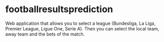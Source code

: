 # footballresultsprediction
Web application that allows you to select a league (Bundesliga, La Liga, Premier League, Ligue One, Serie A). Then you can select the local team, away team and the bets of the match.

